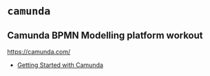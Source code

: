 #  `camunda`
## Camunda BPMN Modelling platform workout

https://camunda.com/

* [Getting Started with Camunda](https://www.youtube.com/playlist?list=PLJG25HlmvsOUnCziyJBWzcNh7RM5quTmv)
